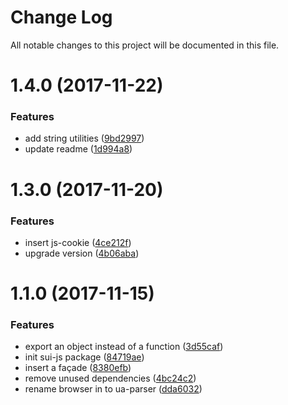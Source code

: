 # Change Log

All notable changes to this project will be documented in this file.

<a name="1.4.0"></a>
# 1.4.0 (2017-11-22)


### Features

* add string utilities ([9bd2997](https://github.com/SUI-Components/sui/commit/9bd2997))
* update readme ([1d994a8](https://github.com/SUI-Components/sui/commit/1d994a8))



<a name="1.3.0"></a>
# 1.3.0 (2017-11-20)


### Features

* insert js-cookie ([4ce212f](https://github.com/SUI-Components/sui/commit/4ce212f))
* upgrade version ([4b06aba](https://github.com/SUI-Components/sui/commit/4b06aba))



<a name="1.1.0"></a>
# 1.1.0 (2017-11-15)


### Features

* export an object instead of a function ([3d55caf](https://github.com/SUI-Components/sui/commit/3d55caf))
* init sui-js package ([84719ae](https://github.com/SUI-Components/sui/commit/84719ae))
* insert a façade ([8380efb](https://github.com/SUI-Components/sui/commit/8380efb))
* remove unused dependencies ([4bc24c2](https://github.com/SUI-Components/sui/commit/4bc24c2))
* rename browser in to ua-parser ([dda6032](https://github.com/SUI-Components/sui/commit/dda6032))



